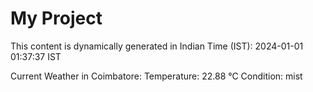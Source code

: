 # My Project

This content is dynamically generated in Indian Time (IST): 2024-01-01 01:37:37 IST


Current Weather in Coimbatore:
Temperature: 22.88 °C
Condition: mist
